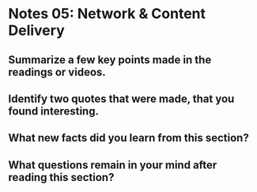 # Notes 05: Network & Content Delivery

## Summarize a few key points made in the readings or videos.

## Identify two quotes that were made, that you found interesting.

## What new facts did you learn from this section?

## What questions remain in your mind after reading this section?
